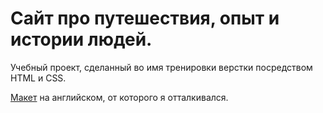 # Сайт про путешествия, опыт и истории людей. 
 
Учебный проект, сделанный во имя тренировки верстки посредством HTML и CSS.

[Макет](https://www.figma.com/design/HaZJ8lCEX8hKmiAHSrunOd/Escape.?node-id=0-1&p=f&t=bAWpHeNLkFASrQjM-0) на английском, от которого я отталкивался. 